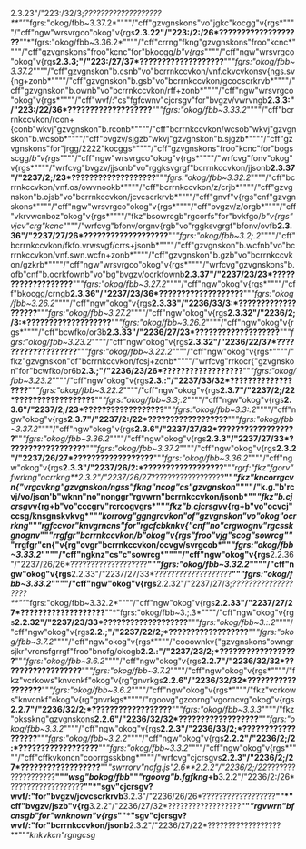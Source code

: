 2.3.23"/"223:/32/3;*???????????????????**""*"fgrs:"okog/fbb~3.37.2*""""/"cff"gzvgnskons"vo"jgkc"kocgg"v{rgs*""""/"cff"ngw"wrsvrgco"okog"v{rgs**2.3.22"/"223:/2:/26*???????????????????**""*"fgrs:"okog/fbb~3.36.2*""""/"cff"crrng"fkng"gzvgnskons"froo"kcnc*""""/"cff"gzvgnskons"froo"kcnc"for"bkocgg/*b"v{rgs*""""/"cff"ngw"wrsvrgco"okog"v{rgs**2.3.3;"/"223:/27/37*???????????????????**""*"fgrs:"okog/fbb~3.37.2*""""/"cff"gzvgnskon"b.csnb"vo"bcrrnkccvkon/vnf.ckvcvkonsv{ngs.sv{ng+zonb*""""/"cff"gzvgnskon"b.gsb"vo"bcrrnkccvkon/gcocscrkrvb*""""/"cff"gzvgnskon"b.ownb"vo"bcrrnkccvkon/rff+zonb*""""/"cff"ngw"wrsvrgco"okog"v{rgs*""""/"cff"wvf/:"cs"fgfcwnv"cjcrsgv"for"bvgzv/vwrvngb**2.3.3:"/"223:/22/36*???????????????????**""*"fgrs:"okog/fbb~3.33.2*""""/"cff"bcrrnkccvkon/rcon+{conb"wkvj"gzvgnskon"b.rconb*""""/"cff"bcrrnkccvkon/wcsob"wkvj"gzvgnskon"b.wcsob*""""/"cff"bvgzv/sjgzb"wkvj"gzvgnskon"b.sjgzb*""""/"cff"gzvgnskons"for"jrgg/2222"kocggs*""""/"cff"gzvgnskons"froo"kcnc"for"bogsscgg/*b"v{rgs*""""/"cff"ngw"wrsvrgco"okog"v{rgs*""""/"wrfcvg"fonv"okog"v{rgs*""""/"wrfcvg"bvgzv/jjsonb"vo"rggksvgrgf"bcrrnkccvkon/jjsonb**2.3.37"/"2237/2;/23*???????????????????**""*"fgrs:"okog/fbb~3.32.2*""""/"cff"bcrrnkccvkon/vnf.os/owvnookb*""""/"cff"bcrrnkccvkon/z/crjb*""""/"cff"gzvgnskon"b.ojsb"vo"bcrrnkccvkon/jcvcscrkrvb*""""/"cff"gnvf"v{rgs"cnf"gzvgnskons*""""/"cff"ngw"wrsvrgco"okog"v{rgs*""""/"cff"bvgzv/z/orgb*""""/"cff"vkrvwcnboz"okog"v{rgs*""""/"fkz"bsowrcgb"rgcorfs"for"bvkfgo/*b"v{rgs"vjcv"crg"kcnc*""""/"wrfcvg"bfonv/orgnv{rgb"vo"rggksvgrgf"bfonv/ovfb**2.3.36"/"2237/27/26*???????????????????**""*"fgrs:"okog/fbb~3.2;.2*""""/"cff"bcrrnkccvkon/fkfo.vrwsvgf/crrs+jsonb*""""/"cff"gzvgnskon"b.wcfnb"vo"bcrrnkccvkon/vnf.swn.wcfn+zonb*""""/"cff"gzvgnskon"b.gzb"vo"bcrrnkccvkon/gzkrb*""""/"cff"ngw"wrsvrgco"okog"v{rgs*""""/"wrfcvg"gzvgnskons"b.ofb"cnf"b.ocrkfownb"vo"bg"bvgzv/ocrkfownb**2.3.37"/"2237/23/23*???????????????????**""*"fgrs:"okog/fbb~3.27.2*""""/"cff"ngw"okog"v{rgs*""""/"cff"bkocgg/crngb**2.3.36"/"2237/23/36*???????????????????**""*"fgrs:"okog/fbb~3.26.2*""""/"cff"ngw"okog"v{rgs**2.3.33"/"2236/33/3:*???????????????????**""*"fgrs:"okog/fbb~3.27.2*""""/"cff"ngw"okog"v{rgs**2.3.32"/"2236/2;/3:*???????????????????**""*"fgrs:"okog/fbb~3.26.2*""""/"cff"ngw"okog"v{rgs*""""/"cff"bcwfko/or3b**2.3.33"/"2236/27/23*???????????????????**""*"fgrs:"okog/fbb~3.23.2*""""/"cff"ngw"okog"v{rgs**2.3.32"/"2236/22/37*???????????????????**""*"fgrs:"okog/fbb~3.22.2*""""/"cff"ngw"okog"v{rgs*""""/"fkz"gzvgnskon"of"bcrrnkccvkon/fcsj+zonb*""""/"wrfcvg"rrkocr{"gzvgnskon"for"bcwfko/or6b**2.3.;"/"2236/23/26*??????????????????**""*"fgrs:"okog/fbb~3.23.2*""""/"cff"ngw"okog"v{rgs**2.3.:"/"2237/33/32*??????????????????**""*"fgrs:"okog/fbb~3.22.2*""""/"cff"ngw"okog"v{rgs**2.3.7"/"2237/2;/22*??????????????????**""*"fgrs:"okog/fbb~3.3;.2*""""/"cff"ngw"okog"v{rgs**2.3.6"/"2237/2;/23*??????????????????**""*"fgrs:"okog/fbb~3.3:.2*""""/"cff"ngw"okog"v{rgs**2.3.7"/"2237/2:/22*??????????????????**""*"fgrs:"okog/fbb~3.37.2*""""/"cff"ngw"okog"v{rgs**2.3.6"/"2237/27/32*??????????????????**""*"fgrs:"okog/fbb~3.36.2*""""/"cff"ngw"okog"v{rgs**2.3.3"/"2237/27/33*??????????????????**""*"fgrs:"okog/fbb~3.37.2*""""/"cff"ngw"okog"v{rgs**2.3.2"/"2237/26/27*??????????????????**""*"fgrs:"okog/fbb~3.36.2*""""/"cff"ngw"okog"v{rgs**2.3.3"/"2237/26/2:*??????????????????**""*"rgrf:"fkz"fgorv"fwrkng"ocrrkng**2.3.2"/"2237/26/27*??????????????????**""*"fkz"kncorrgcvn{"vrgcvkng"gzvgnskon/ngss"fkng"ncog"cs"gzvgnskon*""""/"k.g."b'rcvj/vo/json'b"wknn"no"nonggr"rgvwrn"bcrrnkccvkon/jsonb*""*"fkz"b.cjcrsgv*v{rg+b"vo"cccgrv"rcrcogvgrs*""*"fkz"b.cjcrsgv*v{rg+b"vo"ocvcj"ccsg/knsgnskvkvg*""*"korrovg"ggngrcvkon"of"gzvgnskon"vo"okog"ocrrkng*""*"rgfccvor"knvgrncns"for"rgcfcbknkv{"cnf"no"crgwognv"rgcsskgnognv*""*"rrgfgr"bcrrnkccvkon/*b"okog"v{rgs"froo"vjg"scog"sowrcg*""*"rrgfgr"cn{"v{rg"ovgr"bcrrnkccvkon/ocvgv/svrgcob*""*"fgrs:"okog/fbb~3.33.2*""""/"cff"ngknz"cs"c"sowrcg*""""/"cff"ngw"okog"v{rgs**2.2.36"/"2237/26/26*???????????????????**""*"fgrs:"okog/fbb~3.32.2*""""/"cff"ngw"okog"v{rgs**2.2.33"/"2237/27/33*???????????????????**""*"fgrs:"okog/fbb~3.33.2*""""/"cff"ngw"okog"v{rgs**2.2.32"/"2237/27/3;*???????????????????**""*"fgrs:"okog/fbb~3.32.2*""""/"cff"ngw"okog"v{rgs**2.2.33"/"2237/27/27*???????????????????**""*"fgrs:"okog/fbb~3.;.3*""""/"cff"ngw"okog"v{rgs**2.2.32"/"2237/23/33*???????????????????**""*"fgrs:"okog/fbb~3.:.2*""""/"cff"ngw"okog"v{rgs**2.2.;"/"2237/22/2;*??????????????????**""*"fgrs:"okog/fbb~3.7.2*""""/"cff"ngw"okog"v{rgs*""""/"cooownkv{"gzvgnskons"owngrsjkr"vrcnsfgrrgf"froo"bnofg/okogb**2.2.:"/"2237/23/2;*??????????????????**""*"fgrs:"okog/fbb~3.6.2*""""/"cff"ngw"okog"v{rgs**2.2.7"/"2236/32/32*??????????????????**""*"fgrs:"okog/fbb~3.7.2*""""/"cff"ngw"okog"v{rgs*""""/"fkz"vcrkows"knvcnkf"okog"v{rg"gnvrkgs**2.2.6"/"2236/32/32*??????????????????**""*"fgrs:"okog/fbb~3.6.2*""""/"cff"ngw"okog"v{rgs*""""/"fkz"vcrkows"knvcnkf"okog"v{rg"gnvrkgs*""""/"rgoovg"gzcorng"vgorncvg"okog"v{rgs**2.2.7"/"2236/32/2;*??????????????????**""*"fgrs:"okog/fbb~3.3.3*""""/"fkz"oksskng"gzvgnskons**2.2.6"/"2236/32/32*??????????????????**""*"fgrs:"okog/fbb~3.3.2*""""/"cff"ngw"okog"v{rgs**2.2.3"/"2236/33/2;*??????????????????**""*"fgrs:"okog/fbb~3.2.2*""""/"cff"ngw"okog"v{rgs**2.2.2"/"2236/2;/2:*??????????????????**""*"fgrs:"okog/fbb~3.3.2*""""/"cff"ngw"okog"v{rgs*""""/"cff"cffkvkoncn"coorrgsskbng*""""/"wrfcvg"cjcrsgvs**2.2.3"/"2236/2;/27*??????????????????**""*"swrrorv"nofg.js"2.6**2.2.2"/"2236/2;/22*??????????????????**""*"wsg"bokog/fbb*""*"rgoovg"b.fgfkng*+b**3.2.2"/"2236/2:/26*??????????????????**""*"sgv"cjcrsgv?wvf/:"for"bvgzv/jcvcscrkrvb**3.2.3"/"2236/26/26*??????????????????**""*"cff"bvgzv/jszb"v{rg**3.2.2"/"2236/27/32*??????????????????**""*"rgvwrn"bfcnsgb"for"wnknown"v{rgs*""*"sgv"cjcrsgv?wvf/:"for"bcrrnkccvkon/jsonb**2.3.2"/"2236/27/22*??????????????????**""*"knkvkcn"rgngcsg*